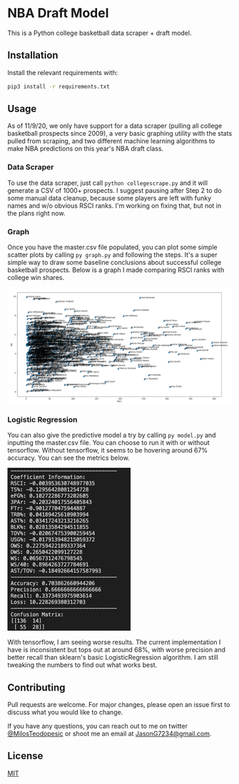# NBA Draft Model

This is a Python college basketball data scraper + draft model.

## Installation

Install the relevant requirements with:

```bash
pip3 install -r requirements.txt
```

## Usage

As of 11/9/20, we only have support for a data scraper (pulling all college basketball prospects since 2009), a very basic graphing utility with the stats pulled from scraping, and two different machine learning algorithms to make NBA predictions on this year's NBA draft class. 

### Data Scraper

To use the data scraper, just call `python collegescrape.py` and it will generate a CSV of 1000+ prospects. I suggest pausing after Step 2 to do some manual data cleanup, because some players are left with funky names and w/o obvious RSCI ranks. I'm working on fixing that, but not in the plans right now. 

### Graph

Once you have the master.csv file populated, you can plot some simple scatter plots by calling `py graph.py` and following the steps. It's a super simple way to draw some baseline conclusions about successful college basketball prospects. Below is a graph I made comparing RSCI ranks with college win shares. 

![Image of Graph](pictures/graph.png)

### Logistic Regression

You can also give the predictive model a try by calling `py model.py` and inputting the master.csv file. You can choose to run it with or without tensorflow. Without tensorflow, it seems to be hovering around 67% accuracy. You can see the metrics below. 

![Metrics](pictures/image.png)

With tensorflow, I am seeing worse results. The current implementation I have is inconsistent but tops out at around 68%, with worse precision and better recall than sklearn's basic LogisticRegression algorithm. I am still tweaking the numbers to find out what works best.

## Contributing
Pull requests are welcome. For major changes, please open an issue first to discuss what you would like to change.

If you have any questions, you can reach out to me on twitter [@MilosTeodopesic](https://twitter.com/MilosTeodopesic) or shoot me an email at [JasonG7234@gmail.com](mailto:JasonG7234@gmail.com).

## License
[MIT](LICENSE)
